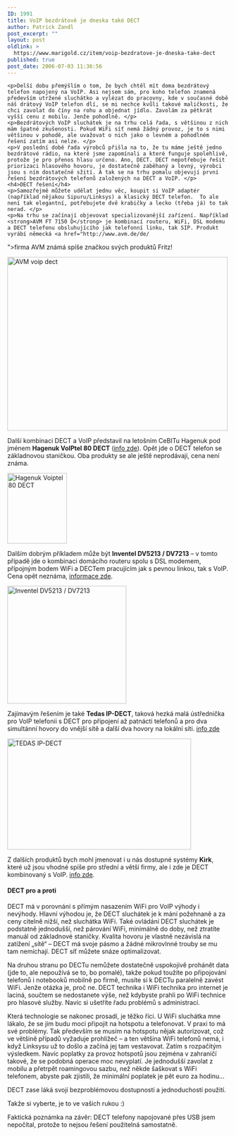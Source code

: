 ```yaml
---
ID: 1991
title: VoIP bezdrátově je dneska také DECT
author: Patrick Zandl
post_excerpt: ""
layout: post
oldlink: >
  https://www.marigold.cz/item/voip-bezdratove-je-dneska-take-dect
published: true
post_date: 2006-07-03 11:36:56
---
```

	<p>Delší dobu přemýšlím o tom, že bych chtěl mít doma bezdrátový telefon napojený na VoIP. Asi nejsem sám, pro koho telefon znamená především utržené sluchátko a vylézat do pracovny, kde v současné době náš drátový VoIP telefon dlí, se mi nechce kvůli takové maličkosti, že chci zavolat do číny na rohu a objednat jídlo. Zavolám za pětkrát vyšší cenu z mobilu. Jenže pohodlně. </p>
	<p>Bezdrátových VoIP sluchátek je na trhu celá řada, s většinou z nich mám špatné zkušenosti. Pokud WiFi síť nemá žádný provoz, je to s nimi většinou v pohodě, ale uvažovat o nich jako o levném a pohodlném řešení zatím asi nelze. </p>
	<p>V poslední době řada výrobců přišla na to, že tu máme ještě jedno bezdrátové rádio, na které jsme zapomínali a které funguje spolehlivě, protože je pro přenos hlasu určeno. Ano, DECT. DECT nepotřebuje řešit priorizaci hlasového hovoru, je dostatečně zaběhaný a levný, výrobci jsou s ním dostatečně sžití. A tak se na trhu pomalu objevují první řešení bezdrátových telefonů založených na DECT a VoIP. </p>
	<h4>DECT řešení</h4>
	<p>Samozřejmě můžete udělat jednu věc, koupit si VoIP adaptér (například nějakou Sipuru/Linksys) a klasický DECT telefon.  To ale není tak elegantní, potřebujete dvě krabičky a lecko (třeba já) to tak nerad. </p>
	<p>Na trhu se začínají objevovat specializovanější zařízení. Například <strong>AVM FT 7150 D</strong> je kombinací routeru, WiFi, DSL modemu a DECT telefonu obsluhujícího jak telefonní linku, tak SIP. Produkt vyrábí německá <a href="http://www.avm.de/de/
">firma AVM</a> známá spíše značkou svých produktů Fritz! </p>
	<p><img src="/wp-content/uploads/20060703-AVM-VoIP.jpg" alt="AVM voip dect" width="500" height="394" /></p>
	<p>Další kombinaci DECT a VoIP představil na letošním CeBITu Hagenuk pod jménem <strong>Hagenuk VoIPtel 80 DECT</strong> (<a href="http://www.hagenuk.de/CeBIT06.html">info zde</a>). Opět jde o DECT telefon se základnovou staničkou. Oba produkty se ale ještě neprodávají, cena není známa. </p>
	<p><img src="/wp-content/uploads/20060703-hagenuk-Voiptel80.gif" alt="Hagenuk Voiptel 80 DECT" width="135" height="160" /></p>
	<p>Dalším dobrým příkladem může být <strong>Inventel DV5213 / DV7213</strong> – v tomto případě jde o kombinaci domácího routeru spolu s DSL modemem, přípojným bodem WiFi a DECTem pracujícím jak s pevnou linkou, tak s VoIP. Cena opět neznáma, <a href="http://www.inventel.com/en/product/datasheet/30/DV5213_/_DV7213_Home_Gateway">informace zde</a>.</p>
	<p><img src="/wp-content/uploads/20060703-InventelDect.jpg" alt="Inventel DV5213 / DV7213" width="270" height="267" /></p>
	<p>Zajímavým řešením je také <strong>Tedas IP-DECT</strong>, taková hezká malá ústřednička pro VoIP telefonii s DECT pro připojení až patnácti telefonů a pro dva simultánní hovory do vnější sítě a další dva hovory na lokální síti. <a href="http://www.tedas.de/english/ip_dect.htm">info zde</a></p>
	<p><img src="/wp-content/uploads/20060703-tedas.jpg" alt="TEDAS IP-DECT" width="417" height="252" /></p>
	<p>Z dalších produktů bych mohl jmenovat i u nás dostupné systémy <strong>Kirk</strong>, které už jsou vhodné spíše pro střední a větší firmy, ale i zde je DECT kombinovaný s VoIP. <a href="http://www.kirk.dk/company/suk111.asp">info zde</a>.</p>
	<h4>DECT pro a proti</h4>
	<p>DECT má v porovnání s přímým nasazením WiFi pro VoIP výhody i nevýhody. Hlavní výhodou je, že DECT sluchátek je k mání požehnaně a za ceny citelně nižší, než sluchátka WiFi. Také ovládání DECT sluchátek je podstatně jednodušší, než párování WiFi, minimálně do doby, než ztratíte manuál od základnové staničky. Kvalita hovoru je vlastně nezávislá na zatížení „sítě“ – DECT má svoje pásmo a žádné mikrovlnné trouby se mu tam nemíchají. DECT síť můžete snáze optimalizovat. </p>
	<p>Na druhou stranu po DECTu nemůžete dostatečně uspokojivě prohánět data (jde to, ale nepoužívá se to, bo pomalé), takže pokud toužíte po připojování telefonů i notebooků mobilně po firmě, musíte si k DECTu paralelně zavést WiFi. Jenže otázka je, proč ne. DECT technika i WiFi technika pro internet je laciná, součtem se nedostanete výše, než kdybyste prahli po WiFi technice pro hlasové služby. Navíc si ušetříte řadu problémů s administrací.   </p>
	<p>Která technologie se nakonec prosadí, je těžko říci. U WiFi sluchátka mne lákalo, že se jím budu moci připojit na hotspotu a telefonovat.  V praxi to má své problémy. Tak především se musím na hotspotu nějak autorizovat, což ve většině případů vyžaduje prohlížeč – a ten většina WiFi telefonů nemá, i když Linksysu už to došlo a začíná jej tam vestavovat. Zatím s rozpačitým výsledkem. Navíc poplatky za provoz hotspotů jsou zejména v zahraničí takové, že se podobná operace moc nevyplatí. Je jednodušší zavolat z mobilu a přetrpět roamingovou sazbu, než někde šaškovat s WiFi telefonem, abyste pak zjistili, že minimální poplatek je pět euro za hodinu… </p>
	<p>DECT zase láká svojí bezproblémovou dostupností a jednoduchostí použití. </p>
	<p>Takže si vyberte, je to ve vašich rukou :)
</p>
	<p>Faktická poznámka na závěr: DECT telefony napojované přes USB jsem nepočítal, protože to nejsou řešení použitelná samostatně.
</p>